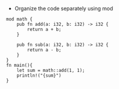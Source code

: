 * Organize the code separately using mod 
```
mod math {
    pub fn add(a: i32, b: i32) -> i32 {
        return a + b;
    }
    
    pub fn sub(a: i32, b: i32) -> i32 {
        return a - b;
    }
}
fn main(){
    let sum = math::add(1, 1);
    println!("{sum}")
}
```